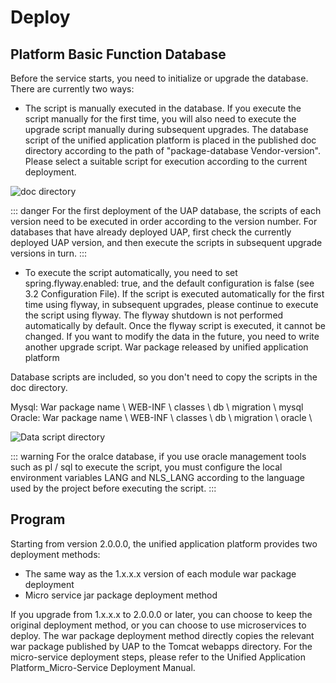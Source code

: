 # Deploy

## Platform Basic Function Database

Before the service starts, you need to initialize or upgrade the database. There are currently two ways:
* The script is manually executed in the database. If you execute the script manually for the first time, you will also need to execute the upgrade script manually during subsequent upgrades. The database script of the unified application platform is placed in the published doc directory according to the path of "package-database Vendor-version". Please select a suitable script for execution according to the current deployment.

<!-- ![doc directory](/doc.png) -->
<img :src="$withBase('/deploy/doc.png')" alt="doc directory">

::: danger
For the first deployment of the UAP database, the scripts of each version need to be executed in order according to the version number.
For databases that have already deployed UAP, first check the currently deployed UAP version, and then execute the scripts in subsequent upgrade versions in turn.
:::

* To execute the script automatically, you need to set spring.flyway.enabled: true, and the default configuration is false (see 3.2 Configuration File). If the script is executed automatically for the first time using flyway, in subsequent upgrades, please continue to execute the script using flyway. The flyway shutdown is not performed automatically by default. Once the flyway script is executed, it cannot be changed. If you want to modify the data in the future, you need to write another upgrade script. War package released by unified application platform

Database scripts are included, so you don't need to copy the scripts in the doc directory.

Mysql: War package name \ WEB-INF \ classes \ db \ migration \ mysql \
Oracle: War package name \ WEB-INF \ classes \ db \ migration \ oracle \

<!-- ![Data script directory](/databaseSql.png) -->
<img :src="$withBase('/deploy/databaseSql.png')" alt="Data script directory">

::: warning
For the oralce database, if you use oracle management tools such as pl / sql to execute the script, you must configure the local environment variables LANG and NLS_LANG according to the language used by the project before executing the script.
:::

## Program

Starting from version 2.0.0.0, the unified application platform provides two deployment methods:

* The same way as the 1.x.x.x version of each module war package deployment
* Micro service jar package deployment method

If you upgrade from 1.x.x.x to 2.0.0.0 or later, you can choose to keep the original deployment method, or you can choose to use microservices to deploy. The war package deployment method directly copies the relevant war package published by UAP to the Tomcat webapps directory. For the micro-service deployment steps, please refer to the Unified Application Platform_Micro-Service Deployment Manual.
